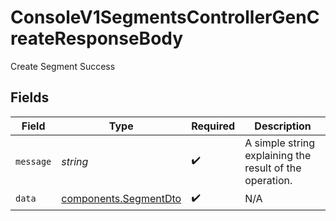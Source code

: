 # ConsoleV1SegmentsControllerGenCreateResponseBody

Create Segment Success


## Fields

| Field                                                          | Type                                                           | Required                                                       | Description                                                    |
| -------------------------------------------------------------- | -------------------------------------------------------------- | -------------------------------------------------------------- | -------------------------------------------------------------- |
| `message`                                                      | *string*                                                       | :heavy_check_mark:                                             | A simple string explaining the result of the operation.        |
| `data`                                                         | [components.SegmentDto](../../models/components/segmentdto.md) | :heavy_check_mark:                                             | N/A                                                            |
